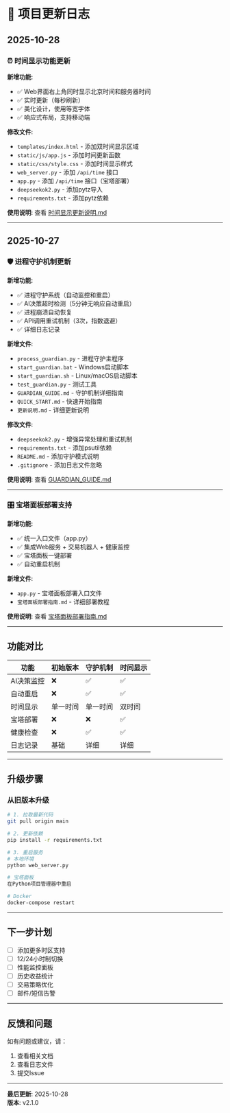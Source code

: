# 📝 项目更新日志

## 2025-10-28

### ⏰ 时间显示功能更新

**新增功能**:
- ✅ Web界面右上角同时显示北京时间和服务器时间
- ✅ 实时更新（每秒刷新）
- ✅ 美化设计，使用等宽字体
- ✅ 响应式布局，支持移动端

**修改文件**:
- `templates/index.html` - 添加双时间显示区域
- `static/js/app.js` - 添加时间更新函数
- `static/css/style.css` - 添加时间显示样式
- `web_server.py` - 添加 `/api/time` 接口
- `app.py` - 添加 `/api/time` 接口（宝塔部署）
- `deepseekok2.py` - 添加pytz导入
- `requirements.txt` - 添加pytz依赖

**使用说明**: 查看 [时间显示更新说明.md](时间显示更新说明.md)

---

## 2025-10-27

### 🛡️ 进程守护机制更新

**新增功能**:
- ✅ 进程守护系统（自动监控和重启）
- ✅ AI决策超时检测（5分钟无响应自动重启）
- ✅ 进程崩溃自动恢复
- ✅ API调用重试机制（3次，指数退避）
- ✅ 详细日志记录

**新增文件**:
- `process_guardian.py` - 进程守护主程序
- `start_guardian.bat` - Windows启动脚本
- `start_guardian.sh` - Linux/macOS启动脚本
- `test_guardian.py` - 测试工具
- `GUARDIAN_GUIDE.md` - 守护机制详细指南
- `QUICK_START.md` - 快速开始指南
- `更新说明.md` - 详细更新说明

**修改文件**:
- `deepseekok2.py` - 增强异常处理和重试机制
- `requirements.txt` - 添加psutil依赖
- `README.md` - 添加守护模式说明
- `.gitignore` - 添加日志文件忽略

**使用说明**: 查看 [GUARDIAN_GUIDE.md](GUARDIAN_GUIDE.md)

---

### 🎛️ 宝塔面板部署支持

**新增功能**:
- ✅ 统一入口文件（app.py）
- ✅ 集成Web服务 + 交易机器人 + 健康监控
- ✅ 宝塔面板一键部署
- ✅ 自动重启机制

**新增文件**:
- `app.py` - 宝塔面板部署入口文件
- `宝塔面板部署指南.md` - 详细部署教程

**使用说明**: 查看 [宝塔面板部署指南.md](宝塔面板部署指南.md)

---

## 功能对比

| 功能 | 初始版本 | 守护机制 | 时间显示 |
|------|----------|----------|----------|
| AI决策监控 | ❌ | ✅ | ✅ |
| 自动重启 | ❌ | ✅ | ✅ |
| 时间显示 | 单一时间 | 单一时间 | 双时间 |
| 宝塔部署 | ❌ | ❌ | ✅ |
| 健康检查 | ❌ | ✅ | ✅ |
| 日志记录 | 基础 | 详细 | 详细 |

---

## 升级步骤

### 从旧版本升级

```bash
# 1. 拉取最新代码
git pull origin main

# 2. 更新依赖
pip install -r requirements.txt

# 3. 重启服务
# 本地环境
python web_server.py

# 宝塔面板
在Python项目管理器中重启

# Docker
docker-compose restart
```

---

## 下一步计划

- [ ] 添加更多时区支持
- [ ] 12/24小时制切换
- [ ] 性能监控面板
- [ ] 历史收益统计
- [ ] 交易策略优化
- [ ] 邮件/短信告警

---

## 反馈和问题

如有问题或建议，请：
1. 查看相关文档
2. 查看日志文件
3. 提交Issue

---

**最后更新**: 2025-10-28  
**版本**: v2.1.0

